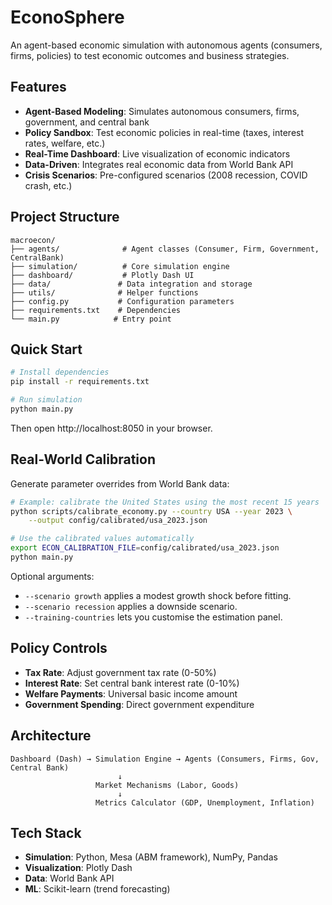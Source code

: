 # EconoSphere

An agent-based economic simulation with autonomous agents (consumers, firms, policies) to test economic outcomes and business strategies.

## Features

- **Agent-Based Modeling**: Simulates autonomous consumers, firms, government, and central bank
- **Policy Sandbox**: Test economic policies in real-time (taxes, interest rates, welfare, etc.)
- **Real-Time Dashboard**: Live visualization of economic indicators
- **Data-Driven**: Integrates real economic data from World Bank API
- **Crisis Scenarios**: Pre-configured scenarios (2008 recession, COVID crash, etc.)

## Project Structure

```
macroecon/
├── agents/              # Agent classes (Consumer, Firm, Government, CentralBank)
├── simulation/          # Core simulation engine
├── dashboard/           # Plotly Dash UI
├── data/               # Data integration and storage
├── utils/              # Helper functions
├── config.py           # Configuration parameters
├── requirements.txt    # Dependencies
└── main.py            # Entry point
```

## Quick Start

```bash
# Install dependencies
pip install -r requirements.txt

# Run simulation
python main.py
```

Then open http://localhost:8050 in your browser.

## Real-World Calibration

Generate parameter overrides from World Bank data:

```bash
# Example: calibrate the United States using the most recent 15 years
python scripts/calibrate_economy.py --country USA --year 2023 \
    --output config/calibrated/usa_2023.json

# Use the calibrated values automatically
export ECON_CALIBRATION_FILE=config/calibrated/usa_2023.json
python main.py
```

Optional arguments:

- `--scenario growth` applies a modest growth shock before fitting.
- `--scenario recession` applies a downside scenario.
- `--training-countries` lets you customise the estimation panel.

## Policy Controls

- **Tax Rate**: Adjust government tax rate (0-50%)
- **Interest Rate**: Set central bank interest rate (0-10%)
- **Welfare Payments**: Universal basic income amount
- **Government Spending**: Direct government expenditure

## Architecture

```
Dashboard (Dash) → Simulation Engine → Agents (Consumers, Firms, Gov, Central Bank)
                        ↓
                   Market Mechanisms (Labor, Goods)
                        ↓
                   Metrics Calculator (GDP, Unemployment, Inflation)
```

## Tech Stack

- **Simulation**: Python, Mesa (ABM framework), NumPy, Pandas
- **Visualization**: Plotly Dash
- **Data**: World Bank API
- **ML**: Scikit-learn (trend forecasting)
